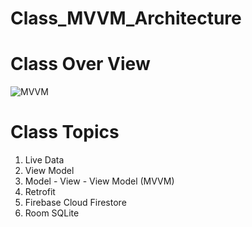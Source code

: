 # Class_MVVM_Architecture
# Class Over View
![MVVM](https://user-images.githubusercontent.com/48696824/104060539-3fa35800-5221-11eb-9501-e815cf046eb3.jpg)

# Class Topics
01. Live Data
02. View Model
03. Model - View - View Model (MVVM)
04. Retrofit
05. Firebase Cloud Firestore
06. Room SQLite
